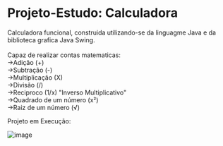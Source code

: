 # Projeto-Estudo: Calculadora 

Calculadora funcional, construida utilizando-se da linguagme Java e da biblioteca grafica Java Swing.  
</br> 
Capaz de realizar contas matematicas: </br>
->Adição (+) </br>
->Subtração (-) </br>
->Multiplicação (X) </br>
->Divisão (/) </br>
->Reciproco (1/x) "Inverso Multiplicativo" </br>
->Quadrado de um número (x²) </br>
->Raiz de um número (√)</br>

Projeto em Execução:

![image](https://github.com/user-attachments/assets/cbea9a22-03a5-46a4-a0d6-2e3669ea2853)
